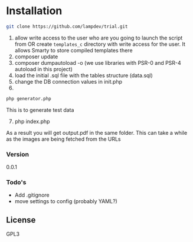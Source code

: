 # Installation

```sh 
git clone https://github.com/lampdev/trial.git
```
1. allow write access to the user who are you going to launch the script from OR create `templates_c` directory with write access for the user. It allows Smarty to store compiled templates there
2. composer update
3. composer dumpautoload -o (we use libraries with PSR-0 and PSR-4 autoload in this project)
4. load the initial .sql file with the tables structure (data.sql)
5. change the DB connection values in init.php
6. 
```sh 
php generator.php
```

This is to generate test data

7. php index.php

As a result you will get output.pdf in the same folder. This can take a while as the images are being fetched from the URLs


### Version
0.0.1

### Todo's
* Add .gitignore
* move settings to config (probably YAML?)

License
----

GPL3


